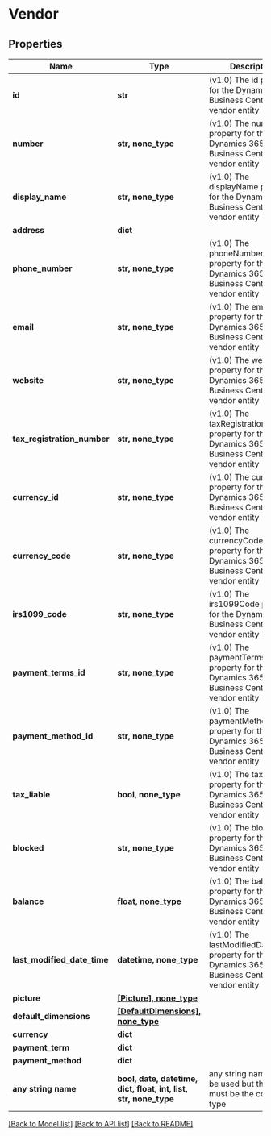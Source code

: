 # Vendor


## Properties
Name | Type | Description | Notes
------------ | ------------- | ------------- | -------------
**id** | **str** | (v1.0) The id property for the Dynamics 365 Business Central vendor entity | [optional] 
**number** | **str, none_type** | (v1.0) The number property for the Dynamics 365 Business Central vendor entity | [optional] 
**display_name** | **str, none_type** | (v1.0) The displayName property for the Dynamics 365 Business Central vendor entity | [optional] 
**address** | **dict** |  | [optional] 
**phone_number** | **str, none_type** | (v1.0) The phoneNumber property for the Dynamics 365 Business Central vendor entity | [optional] 
**email** | **str, none_type** | (v1.0) The email property for the Dynamics 365 Business Central vendor entity | [optional] 
**website** | **str, none_type** | (v1.0) The website property for the Dynamics 365 Business Central vendor entity | [optional] 
**tax_registration_number** | **str, none_type** | (v1.0) The taxRegistrationNumber property for the Dynamics 365 Business Central vendor entity | [optional] 
**currency_id** | **str, none_type** | (v1.0) The currencyId property for the Dynamics 365 Business Central vendor entity | [optional] 
**currency_code** | **str, none_type** | (v1.0) The currencyCode property for the Dynamics 365 Business Central vendor entity | [optional] 
**irs1099_code** | **str, none_type** | (v1.0) The irs1099Code property for the Dynamics 365 Business Central vendor entity | [optional] 
**payment_terms_id** | **str, none_type** | (v1.0) The paymentTermsId property for the Dynamics 365 Business Central vendor entity | [optional] 
**payment_method_id** | **str, none_type** | (v1.0) The paymentMethodId property for the Dynamics 365 Business Central vendor entity | [optional] 
**tax_liable** | **bool, none_type** | (v1.0) The taxLiable property for the Dynamics 365 Business Central vendor entity | [optional] 
**blocked** | **str, none_type** | (v1.0) The blocked property for the Dynamics 365 Business Central vendor entity | [optional] 
**balance** | **float, none_type** | (v1.0) The balance property for the Dynamics 365 Business Central vendor entity | [optional] 
**last_modified_date_time** | **datetime, none_type** | (v1.0) The lastModifiedDateTime property for the Dynamics 365 Business Central vendor entity | [optional] 
**picture** | [**[Picture], none_type**](Picture.md) |  | [optional] 
**default_dimensions** | [**[DefaultDimensions], none_type**](DefaultDimensions.md) |  | [optional] 
**currency** | **dict** |  | [optional] 
**payment_term** | **dict** |  | [optional] 
**payment_method** | **dict** |  | [optional] 
**any string name** | **bool, date, datetime, dict, float, int, list, str, none_type** | any string name can be used but the value must be the correct type | [optional]

[[Back to Model list]](../README.md#documentation-for-models) [[Back to API list]](../README.md#documentation-for-api-endpoints) [[Back to README]](../README.md)


